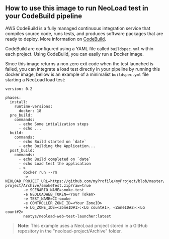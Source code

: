 ## How to use this image to run NeoLoad test in your CodeBuild pipeline

AWS CodeBuild is a fully managed continuous integration service that compiles source code, runs tests, and produces software packages that are ready to deploy. More information on  [CodeBuild](https://aws.amazon.com/codebuild/).

CodeBuild are configured using a YAML file called `buildspec.yml` within each project. Using CodeBuild, you can easily run a Docker image. 

Since this image returns a non zero exit code when the test launched is failed, you can integrate a load test directly in your pipeline by running this docker image, bellow is an example of a minimalist `buildspec.yml` file starting a NeoLoad load test:
```
version: 0.2

phases:
  install:
    runtime-versions:
      docker: 18
  pre_build:
    commands:
      - echo Some intialization steps
      - echo ...
  build:
    commands:
      - echo Build started on `date`
      - echo Building the Application...  
  post_build:
    commands:
      - echo Build completed on `date`
      - echo Load test the application
      - >
        docker run --rm 
        -e NEOLOAD_PROJECT_URL=https://github.com/myProfile/myProject/blob/master/neoload-project/Archive/smokeTest.zip?raw=true
        -e SCENARIO_NAME=smoke-test 
        -e NEOLOADWEB_TOKEN=<Your Token> 
        -e TEST_NAME=CI-smoke 
        -e CONTROLLER_ZONE_ID=<Your ZoneID> 
        -e LG_ZONE_IDS=<ZoneID#1>:<LG count#1>, <ZoneID#2>:<LG count#2> 
        neotys/neoload-web-test-launcher:latest

```
> **Note:** This example uses a NeoLoad project stored in a GitHub repository in the "neoload-project/Archive" folder.
<!--stackedit_data:
eyJoaXN0b3J5IjpbLTIwMzMzMzk1NzNdfQ==
-->